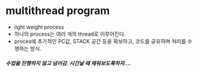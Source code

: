 # multithread program
- light weight process
- 하나의 process는 여러 개의 thread로 이루어진다.
- proces에 추가적인 PC값, STACK 공간 등을 확보하고, 코드를 공유하며 처리를 수행하는 방식.




##### 수업을 진행하지 않고 넘어감. 시간날 때 채워보도록하자....
